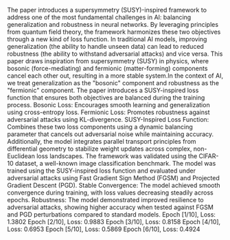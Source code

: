 The paper introduces a supersymmetry (SUSY)-inspired framework to address one of the most fundamental challenges in AI: balancing generalization and robustness in neural networks. By leveraging principles from quantum field theory, the framework harmonizes these two objectives through a new kind of loss function. In traditional AI models, improving generalization (the ability to handle unseen data) can lead to reduced robustness (the ability to withstand adversarial attacks) and vice versa. This paper draws inspiration from supersymmetry (SUSY) in physics, where bosonic (force-mediating) and fermionic (matter-forming) components cancel each other out, resulting in a more stable system.In the context of AI, we treat generalization as the "bosonic" component and robustness as the "fermionic" component. The paper introduces a SUSY-inspired loss function that ensures both objectives are balanced during the training process.  Bosonic Loss: Encourages smooth learning and generalization using cross-entropy loss. Fermionic Loss: Promotes robustness against adversarial attacks using KL-divergence. SUSY-Inspired Loss Function: Combines these two loss components using a dynamic balancing parameter that cancels out adversarial noise while maintaining accuracy. Additionally, the model integrates parallel transport principles from differential geometry to stabilize weight updates across complex, non-Euclidean loss landscapes. The framework was validated using the CIFAR-10 dataset, a well-known image classification benchmark. The model was trained using the SUSY-inspired loss function and evaluated under adversarial attacks using Fast Gradient Sign Method (FGSM) and Projected Gradient Descent (PGD). Stable Convergence: The model achieved smooth convergence during training, with loss values decreasing steadily across epochs. Robustness: The model demonstrated improved resilience to adversarial attacks, showing higher accuracy when tested against FGSM and PGD perturbations compared to standard models. Epoch [1/10], Loss: 1.3802
Epoch [2/10], Loss: 0.9883
Epoch [3/10], Loss: 0.8158
Epoch [4/10], Loss: 0.6953
Epoch [5/10], Loss: 0.5869
Epoch [6/10], Loss: 0.4924
